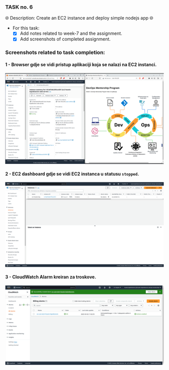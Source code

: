 ### TASK no. 6

🌐 Description: Create an EC2 instance and deploy simple nodejs app 🌐

- For this task:
    - [x] Add notes related to week-7 and the assignment.
    - [x] Add screenshots of completed assignment.

### Screenshots related to task completion:

#### 1 - Browser gdje se vidi pristup aplikaciji koja se nalazi na EC2 instanci.

![screenshot-1](notes-img/screenshot-1.png)

#### 2 - EC2 dashboard gdje se vidi EC2 instanca u statusu `stopped`.

![screenshot-2](notes-img/screenshot-2.png)

#### 3 - CloudWatch Alarm kreiran za troskove.

![screenshot-3](notes-img/screenshot-3.png)